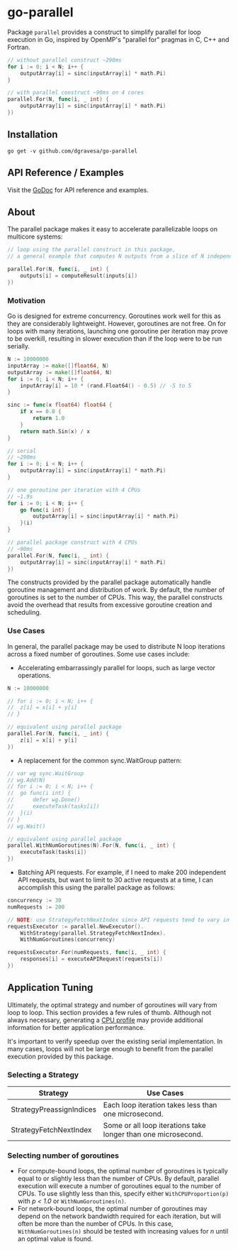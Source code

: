 # go-parallel

Package `parallel` provides a construct to simplify parallel for loop execution in Go,
inspired by OpenMP's "parallel for" pragmas in C, C++ and Fortran.

```go
// without parallel construct ~290ms
for i := 0; i < N; i++ {
    outputArray[i] = sinc(inputArray[i] * math.Pi)
}

// with parallel construct ~90ms on 4 cores
parallel.For(N, func(i, _ int) {
    outputArray[i] = sinc(inputArray[i] * math.Pi)
})
```

## Installation

```
go get -v github.com/dgravesa/go-parallel
```

## API Reference / Examples

Visit the [GoDoc](https://godoc.org/github.com/dgravesa/go-parallel/parallel) for API reference and examples.

## About

The parallel package makes it easy to accelerate parallelizable loops on multicore systems:

```go
// loop using the parallel construct in this package,
// a general example that computes N outputs from a slice of N independent inputs

parallel.For(N, func(i, _ int) {
    outputs[i] = computeResult(inputs[i])
})
```

### Motivation

Go is designed for extreme concurrency.
Goroutines work well for this as they are considerably lightweight.
However, goroutines are not free.
On for loops with many iterations, launching one goroutine per iteration may prove to be
overkill, resulting in slower execution than if the loop were to be run serially.

```go
N := 10000000
inputArray := make([]float64, N)
outputArray := make([]float64, N)
for i := 0; i < N; i++ {
    inputArray[i] = 10 * (rand.Float64() - 0.5) // -5 to 5
}

sinc := func(x float64) float64 {
    if x == 0.0 {
        return 1.0
    }
    return math.Sin(x) / x
}

// serial
// ~290ms
for i := 0; i < N; i++ {
    outputArray[i] = sinc(inputArray[i] * math.Pi)
}

// one goroutine per iteration with 4 CPUs
// ~1.9s
for i := 0; i < N; i++ {
    go func(i int) {
        outputArray[i] = sinc(inputArray[i] * math.Pi)
    }(i)
}

// parallel package construct with 4 CPUs
// ~90ms
parallel.For(N, func(i, _ int) {
    outputArray[i] = sinc(inputArray[i] * math.Pi)
})
```

The constructs provided by the parallel package automatically handle goroutine management and
distribution of work.
By default, the number of goroutines is set to the number of CPUs.
This way, the parallel constructs avoid the overhead that results from excessive goroutine
creation and scheduling.

### Use Cases

In general, the parallel package may be used to distribute N loop iterations across a fixed
number of goroutines. Some use cases include:

* Accelerating embarrassingly parallel for loops, such as large vector operations.

```go
N := 10000000

// for i := 0; i < N; i++ {
// 	z[i] = x[i] + y[i]
// }

// equivalent using parallel package
parallel.For(N, func(i, _ int) {
    z[i] = x[i] + y[i]
})
```

* A replacement for the common sync.WaitGroup pattern:

```go
// var wg sync.WaitGroup
// wg.Add(N)
// for i := 0; i < N; i++ {
// 	go func(i int) {
// 		defer wg.Done()
// 		executeTask(tasks[i])
// 	}(i)
// }
// wg.Wait()

// equivalent using parallel package
parallel.WithNumGoroutines(N).For(N, func(i, _ int) {
    executeTask(tasks[i])
})
```

* Batching API requests. For example, if I need to make 200 independent API requests, but want
to limit to 30 active requests at a time, I can accomplish this using the parallel package as
follows:

```go
concurrency := 30
numRequests := 200

// NOTE: use StrategyFetchNextIndex since API requests tend to vary in response times
requestsExecutor := parallel.NewExecutor().
    WithStrategy(parallel.StrategyFetchNextIndex).
    WithNumGoroutines(concurrency)

requestsExecutor.For(numRequests, func(i, _ int) {
    responses[i] = executeAPIRequest(requests[i])
})
```

## Application Tuning

Ultimately, the optimal strategy and number of goroutines will vary from loop to loop.
This section provides a few rules of thumb.
Although not always necessary, generating a [CPU profile](https://pkg.go.dev/runtime/pprof) may provide additional information for better application performance.

It's important to verify speedup over the existing serial implementation.
In many cases, loops will not be large enough to benefit from the parallel execution provided by this package.

### Selecting a Strategy

| Strategy | Use Cases |
| -------- | --------- |
| StrategyPreassignIndices | Each loop iteration takes less than one microsecond. |
| StrategyFetchNextIndex | Some or all loop iterations take longer than one microsecond. |

### Selecting number of goroutines

* For compute-bound loops, the optimal number of goroutines is typically equal to or slightly less than the number of CPUs.
By default, parallel execution will execute a number of goroutines equal to the number of CPUs. To use slightly less than this,
specify either `WithCPUProportion(p)` with *p < 1.0* or `WithNumGoroutines(n)`.
* For network-bound loops, the optimal number of goroutines may depend on the network bandwidth required for each iteration, but will often be more than the number of CPUs. In this case, `WithNumGoroutines(n)` should be tested with increasing values for *n* until an optimal value is found.

